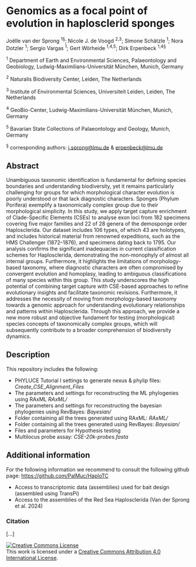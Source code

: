 # Genomics as a focal point of evolution in haplosclerid sponges

Joëlle van der Sprong <sup>1§</sup>; Nicole J. de Voogd <sup>2,3</sup>; Simone Schätzle <sup>1</sup>; Nora Dotzler <sup>1</sup>; Sergio Vargas <sup>1</sup>; Gert Wörheide <sup>1,4,5</sup>; Dirk Erpenbeck <sup>1,4§</sup>

<sup>1</sup> Department of Earth and Environmental Sciences, Palaeontology and Geobiology, Ludwig-Maximilians-Universität München, Munich, Germany

<sup>2</sup> Naturalis Biodiversity Center, Leiden, The Netherlands

<sup>3</sup> Institute of Environmental Sciences, Universiteit Leiden, Leiden, The Netherlands

<sup>4</sup> GeoBio-Center, Ludwig-Maximilians-Universität München, Munich, Germany

<sup>5</sup> Bavarian State Collections of Palaeontology and Geology, Munich, Germany

<sup>§</sup> corresponding authors: j.sprong@lmu.de & erpenbeck@lmu.de

## Abstract
Unambiguous taxonomic identification is fundamental for defining species boundaries and understanding biodiversity, yet it remains particularly challenging for groups for which morphological character evolution is poorly understood or that lack diagnostic characters. Sponges (Phylum Porifera) exemplify a taxonomically complex group due to their morphological simplicity. In this study, we apply target capture enrichment of Clade-Specific Elements (CSEs) to analyse exon loci from 182 specimens covering five major families and 22 of 28 genera of the demosponge order Haplosclerida. Our dataset includes 106 types, of which 43 are holotypes, and includes historical material from renowned expeditions, such as the HMS Challenger (1872–1876), and specimens dating back to 1795. Our analysis confirms the significant inadequacies in current classification schemes for Haplosclerida, demonstrating the non-monophyly of almost all internal groups. Furthermore, it highlights the limitations of morphology-based taxonomy, where diagnostic characters are often compromised by convergent evolution and homoplasy, leading to ambiguous classifications of many species within this group. This study underscores the high potential of combining target capture with CSE-based approaches to refine evolutionary insights and facilitate taxonomic revisions. Furthermore, it addresses the necessity of moving from morphology-based taxonomy towards a genomic approach for understanding evolutionary relationships and patterns within Haplosclerida. Through this approach, we provide a new more robust and objective fundament for testing (morphological) species concepts of taxonomically complex groups, which will subsequently contribute to a broader comprehension of biodiversity dynamics.


## Description
This repository includes the following:

* PHYLUCE Tutorial I settings to generate nexus & phylip files: *Create_CSE_Alignment_Files*
* The parameters and settings for reconstructing the ML phylogenies using RAxML *RAxML/*
* The parameters and settings for reconstructing the bayesian phylogenies using RevBayes: *Bayesian/*
* Folder containing all the trees generated using RAxML: *RAxML/*
* Folder containing all the trees generated using RevBayes: *Bayesian/*
* Files and parameters for Hypothesis testing
* Multilocus probe assay: *CSE-20k-probes.fasta*

## Additional information
For the following information we recommend to consult the following github page: https://github.com/PalMuc/HaploTC

* Access  to transcriptomic data (assemblies) used for bait design (assembled using TransPi)  
* Access to the assemblies of the Red Sea Haplosclerida (Van der Sprong et al. 2024)

### Citation
[...]


<a rel="license" href="http://creativecommons.org/licenses/by/4.0/"><img alt="Creative Commons License" style="border-width:0" src="https://i.creativecommons.org/l/by/4.0/88x31.png" /></a><br />This work is licensed under a <a rel="license" href="http://creativecommons.org/licenses/by/4.0/">Creative Commons Attribution 4.0 International License</a>.
